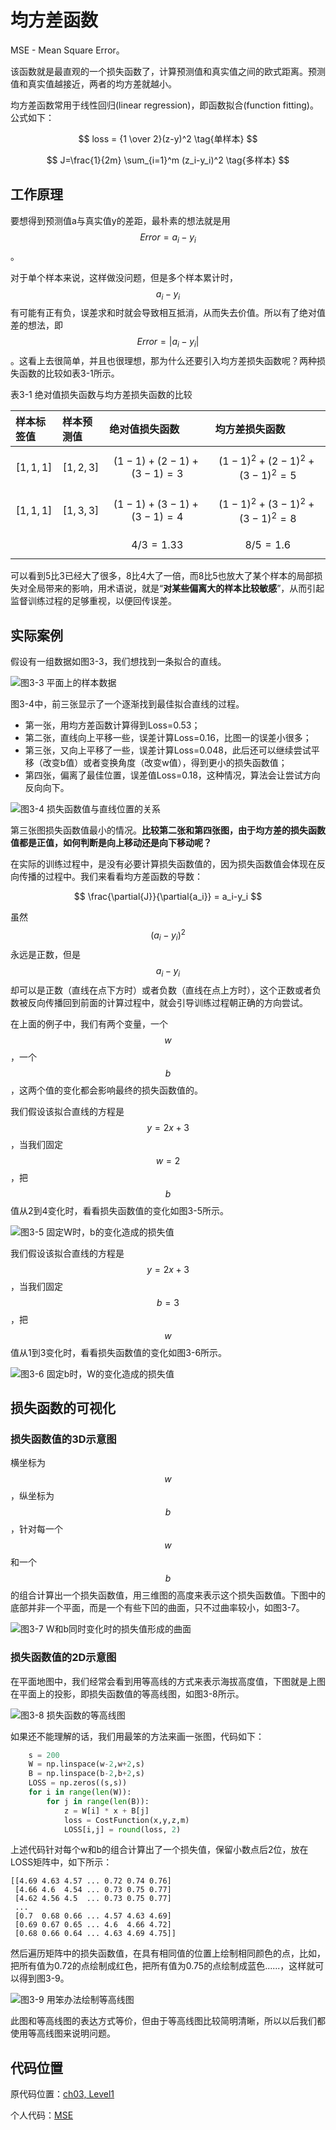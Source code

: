 # 均方差函数

MSE - Mean Square Error。

该函数就是最直观的一个损失函数了，计算预测值和真实值之间的欧式距离。预测值和真实值越接近，两者的均方差就越小。

均方差函数常用于线性回归\(linear regression\)，即函数拟合\(function fitting\)。公式如下：

$$ loss = {1 \over 2}(z-y)^2 \tag{单样本} $$

$$ J=\frac{1}{2m} \sum_{i=1}^m (z_i-y_i)^2 \tag{多样本} $$

## 工作原理

要想得到预测值a与真实值y的差距，最朴素的想法就是用$$Error=a_i-y_i$$。

对于单个样本来说，这样做没问题，但是多个样本累计时，$$a_i-y_i$$有可能有正有负，误差求和时就会导致相互抵消，从而失去价值。所以有了绝对值差的想法，即$$Error=|a_i-y_i|$$。这看上去很简单，并且也很理想，那为什么还要引入均方差损失函数呢？两种损失函数的比较如表3-1所示。

表3-1 绝对值损失函数与均方差损失函数的比较

| 样本标签值 | 样本预测值 | 绝对值损失函数 | 均方差损失函数 |
| :--- | :--- | :--- | :--- |
| $$[1,1,1]$$ | $$[1,2,3]$$ | $$(1-1)+(2-1)+(3-1)=3$$ | $$(1-1)^2+(2-1)^2+(3-1)^2=5$$ |
| $$[1,1,1]$$ | $$[1,3,3]$$ | $$(1-1)+(3-1)+(3-1)=4$$ | $$(1-1)^2+(3-1)^2+(3-1)^2=8$$ |
|  |  | $$4/3=1.33$$ | $$8/5=1.6$$ |

可以看到5比3已经大了很多，8比4大了一倍，而8比5也放大了某个样本的局部损失对全局带来的影响，用术语说，就是“**对某些偏离大的样本比较敏感**”，从而引起监督训练过程的足够重视，以便回传误差。

## 实际案例

假设有一组数据如图3-3，我们想找到一条拟合的直线。

![&#x56FE;3-3 &#x5E73;&#x9762;&#x4E0A;&#x7684;&#x6837;&#x672C;&#x6570;&#x636E;](../.gitbook/assets/image%20%2810%29.png)

图3-4中，前三张显示了一个逐渐找到最佳拟合直线的过程。

* 第一张，用均方差函数计算得到Loss=0.53；
* 第二张，直线向上平移一些，误差计算Loss=0.16，比图一的误差小很多；
* 第三张，又向上平移了一些，误差计算Loss=0.048，此后还可以继续尝试平移（改变b值）或者变换角度（改变w值），得到更小的损失函数值；
* 第四张，偏离了最佳位置，误差值Loss=0.18，这种情况，算法会让尝试方向反向向下。

![&#x56FE;3-4 &#x635F;&#x5931;&#x51FD;&#x6570;&#x503C;&#x4E0E;&#x76F4;&#x7EBF;&#x4F4D;&#x7F6E;&#x7684;&#x5173;&#x7CFB;](../.gitbook/assets/image%20%2865%29.png)

第三张图损失函数值最小的情况。**比较第二张和第四张图，由于均方差的损失函数值都是正值，如何判断是向上移动还是向下移动呢？**

在实际的训练过程中，是没有必要计算损失函数值的，因为损失函数值会体现在反向传播的过程中。我们来看看均方差函数的导数：

$$ \frac{\partial{J}}{\partial{a_i}} = a_i-y_i $$

虽然$$(a_i-y_i)^2$$永远是正数，但是$$a_i-y_i$$却可以是正数（直线在点下方时）或者负数（直线在点上方时），这个正数或者负数被反向传播回到前面的计算过程中，就会引导训练过程朝正确的方向尝试。

在上面的例子中，我们有两个变量，一个$$w$$，一个$$b$$，这两个值的变化都会影响最终的损失函数值的。

我们假设该拟合直线的方程是$$y=2x+3$$，当我们固定$$w=2$$，把$$b$$值从2到4变化时，看看损失函数值的变化如图3-5所示。

![&#x56FE;3-5 &#x56FA;&#x5B9A;W&#x65F6;&#xFF0C;b&#x7684;&#x53D8;&#x5316;&#x9020;&#x6210;&#x7684;&#x635F;&#x5931;&#x503C;](../.gitbook/assets/image%20%2869%29.png)

我们假设该拟合直线的方程是$$y=2x+3$$，当我们固定$$b=3$$，把$$w$$值从1到3变化时，看看损失函数值的变化如图3-6所示。

![&#x56FE;3-6 &#x56FA;&#x5B9A;b&#x65F6;&#xFF0C;W&#x7684;&#x53D8;&#x5316;&#x9020;&#x6210;&#x7684;&#x635F;&#x5931;&#x503C;](../.gitbook/assets/image%20%2847%29.png)

## 损失函数的可视化

### 损失函数值的3D示意图

横坐标为$$w$$，纵坐标为$$b$$，针对每一个$$w$$和一个$$b$$的组合计算出一个损失函数值，用三维图的高度来表示这个损失函数值。下图中的底部并非一个平面，而是一个有些下凹的曲面，只不过曲率较小，如图3-7。

![&#x56FE;3-7 W&#x548C;b&#x540C;&#x65F6;&#x53D8;&#x5316;&#x65F6;&#x7684;&#x635F;&#x5931;&#x503C;&#x5F62;&#x6210;&#x7684;&#x66F2;&#x9762;](../.gitbook/assets/image%20%2854%29.png)

### 损失函数值的2D示意图

在平面地图中，我们经常会看到用等高线的方式来表示海拔高度值，下图就是上图在平面上的投影，即损失函数值的等高线图，如图3-8所示。

![&#x56FE;3-8 &#x635F;&#x5931;&#x51FD;&#x6570;&#x7684;&#x7B49;&#x9AD8;&#x7EBF;&#x56FE;](../.gitbook/assets/image%20%283%29.png)

如果还不能理解的话，我们用最笨的方法来画一张图，代码如下：

```python
    s = 200
    W = np.linspace(w-2,w+2,s)
    B = np.linspace(b-2,b+2,s)
    LOSS = np.zeros((s,s))
    for i in range(len(W)):
        for j in range(len(B)):
            z = W[i] * x + B[j]
            loss = CostFunction(x,y,z,m)
            LOSS[i,j] = round(loss, 2)
```

上述代码针对每个w和b的组合计算出了一个损失值，保留小数点后2位，放在LOSS矩阵中，如下所示：

```text
[[4.69 4.63 4.57 ... 0.72 0.74 0.76]
 [4.66 4.6  4.54 ... 0.73 0.75 0.77]
 [4.62 4.56 4.5  ... 0.73 0.75 0.77]
 ...
 [0.7  0.68 0.66 ... 4.57 4.63 4.69]
 [0.69 0.67 0.65 ... 4.6  4.66 4.72]
 [0.68 0.66 0.64 ... 4.63 4.69 4.75]]
```

然后遍历矩阵中的损失函数值，在具有相同值的位置上绘制相同颜色的点，比如，把所有值为0.72的点绘制成红色，把所有值为0.75的点绘制成蓝色......，这样就可以得到图3-9。

![&#x56FE;3-9 &#x7528;&#x7B28;&#x529E;&#x6CD5;&#x7ED8;&#x5236;&#x7B49;&#x9AD8;&#x7EBF;&#x56FE;](../.gitbook/assets/image%20%281%29.png)

此图和等高线图的表达方式等价，但由于等高线图比较简明清晰，所以以后我们都使用等高线图来说明问题。

## 代码位置

原代码位置：[ch03, Level1](https://github.com/microsoft/ai-edu/blob/master/A-%E5%9F%BA%E7%A1%80%E6%95%99%E7%A8%8B/A2-%E7%A5%9E%E7%BB%8F%E7%BD%91%E7%BB%9C%E5%9F%BA%E6%9C%AC%E5%8E%9F%E7%90%86%E7%AE%80%E6%98%8E%E6%95%99%E7%A8%8B/SourceCode/ch03-LossFunction/Level1_MSE.py)

个人代码：[MSE](https://github.com/Knowledge-Precipitation-Tribe/Neural-network/blob/master/basic-knowledge/MSE.py)

